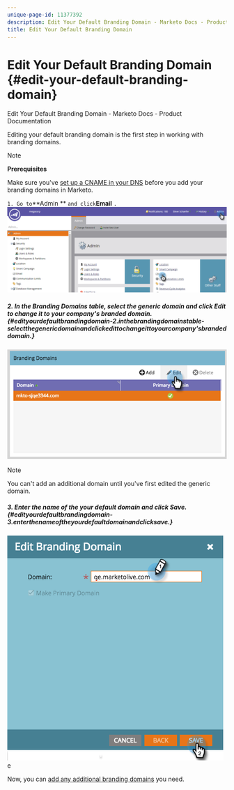 ```yaml
---
unique-page-id: 11377392
description: Edit Your Default Branding Domain - Marketo Docs - Product Documentation
title: Edit Your Default Branding Domain
---
```


# Edit Your Default Branding Domain {#edit-your-default-branding-domain}

Edit Your Default Branding Domain - Marketo Docs - Product Documentation

Editing your default branding domain is the first step in working with branding domains.

>[!NOTE]
>
>**Prerequisites**
>
>Make sure you've [set up a CNAME in your DNS](../../../../../welcome-to-marketo-docs/getting-started/setup-steps/configure-protocols-for-marketo.md) before you add your branding domains in Marketo.

`1. Go to`**Admin ** `and click`**Email** `.`   ![](assets/image2016-6-29-16-3a42-3a20.png)

##### 2. In the Branding Domains table, select the generic domain and click Edit to change it to your company's branded domain.  {#edityourdefaultbrandingdomain-2.inthebrandingdomainstable-selectthegenericdomainandclickedittochangeittoyourcompany'sbrandeddomain.}

![](assets/edit-branding-domain.png)

>[!NOTE]
>
>You can't add an additional domain until you've first edited the generic domain.

##### 3. Enter the name of the your default domain and click Save.  {#edityourdefaultbrandingdomain-3.enterthenameoftheyourdefaultdomainandclicksave.}

![](assets/edit-branding-domain-hands.png)e

Now, you can [add any additional branding domains](add-an-additional-branding-domain.md) you need.


